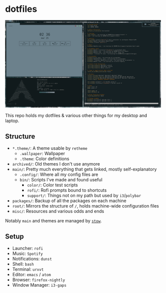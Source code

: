 # dotfiles

<img src="misc/ocean.png">

This repo holds my dotfiles & various other things for my desktop and laptop.

## Structure

- `*.theme/`: A theme usable by `retheme`
  - `.wallpaper`: Wallpaper
  - `.theme`: Color definitions
- `archived/`: Old themes I don't use anymore
- `main/`: Pretty much everything that gets linked, mostly self-explanatory
  - `.config/`: Where all my config files are
  - `bin/`: Scripts I've made and found useful
    - `color/`: Color test scripts
    - `rofi/`: Rofi prompts bound to shortcuts
    - `support/`: Things not on my path but used by `i3`/`polybar`
- `packages/`: Backup of all the packages on each machine
- `root/`: Mirrors the structure of `/`, holds machine-wide configuration files
- `misc/`: Resources and various odds and ends

Notably `main` and themes are managed by [`stow`](https://www.gnu.org/software/stow/).

## Setup

- Launcher: `rofi`
- Music: `Spotify`
- Notifications: `dunst`
- Shell: `bash`
- Terminal: `urxvt`
- Editor: `emacs` / `atom`
- Browser: `firefox-nightly`
- Window Manager: `i3-gaps`
